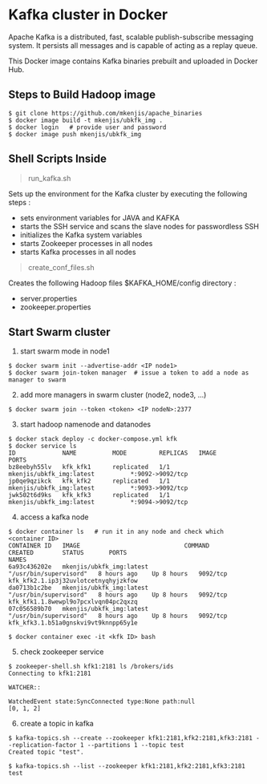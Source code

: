# Kafka cluster in Docker

Apache Kafka is a distributed, fast, scalable publish-subscribe messaging system. It persists all messages and is capable of acting as a replay queue.

This Docker image contains Kafka binaries prebuilt and uploaded in Docker Hub.

## Steps to Build Hadoop image
```shell
$ git clone https://github.com/mkenjis/apache_binaries
$ docker image build -t mkenjis/ubkfk_img .
$ docker login   # provide user and password
$ docker image push mkenjis/ubkfk_img
```

## Shell Scripts Inside 

> run_kafka.sh

Sets up the environment for the Kafka cluster by executing the following steps :
- sets environment variables for JAVA and KAFKA
- starts the SSH service and scans the slave nodes for passwordless SSH
- initializes the Kafka system variables
- starts Zookeeper processes in all nodes
- starts Kafka processes in all nodes

> create_conf_files.sh

Creates the following Hadoop files $KAFKA_HOME/config directory :
- server.properties
- zookeeper.properties

## Start Swarm cluster

1. start swarm mode in node1
```shell
$ docker swarm init --advertise-addr <IP node1>
$ docker swarm join-token manager  # issue a token to add a node as manager to swarm
```

2. add more managers in swarm cluster (node2, node3, ...)
```shell
$ docker swarm join --token <token> <IP nodeN>:2377
```

3. start hadoop namenode and datanodes 
```shell
$ docker stack deploy -c docker-compose.yml kfk
$ docker service ls
ID             NAME          MODE         REPLICAS   IMAGE                             PORTS
bz8eebyh55lv   kfk_kfk1      replicated   1/1        mkenjis/ubkfk_img:latest          *:9092->9092/tcp
jp0qe9qzikck   kfk_kfk2      replicated   1/1        mkenjis/ubkfk_img:latest          *:9093->9092/tcp
jwk502t6d9ks   kfk_kfk3      replicated   1/1        mkenjis/ubkfk_img:latest          *:9094->9092/tcp
```

4. access a kafka node
```shell
$ docker container ls   # run it in any node and check which <container ID>
CONTAINER ID   IMAGE                             COMMAND                  CREATED        STATUS       PORTS                                          NAMES
6a93c436202e   mkenjis/ubkfk_img:latest          "/usr/bin/supervisord"   8 hours ago    Up 8 hours   9092/tcp                                       kfk_kfk2.1.ip3j32uvlotcetnyqhyjzkfow
da0713b1c2be   mkenjis/ubkfk_img:latest          "/usr/bin/supervisord"   8 hours ago    Up 8 hours   9092/tcp                                       kfk_kfk1.1.8wewpl9o7pcxlvqn04pc2qxzq
07c056589b70   mkenjis/ubkfk_img:latest          "/usr/bin/supervisord"   8 hours ago    Up 8 hours   9092/tcp                                       kfk_kfk3.1.b51a0gnskvi9vt9knnpp65y1e

$ docker container exec -it <kfk ID> bash
```

5. check zookeeper service
```shell
$ zookeeper-shell.sh kfk1:2181 ls /brokers/ids
Connecting to kfk1:2181

WATCHER::

WatchedEvent state:SyncConnected type:None path:null
[0, 1, 2]
```

6. create a topic in kafka
```shell
$ kafka-topics.sh --create --zookeeper kfk1:2181,kfk2:2181,kfk3:2181 --replication-factor 1 --partitions 1 --topic test
Created topic "test".

$ kafka-topics.sh --list --zookeeper kfk1:2181,kfk2:2181,kfk3:2181
test
```
